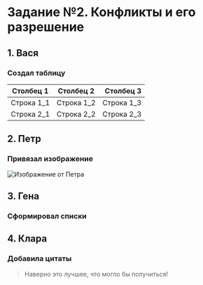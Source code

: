 
# Задание №2. Конфликты и его разрешение
## 1. Вася
### Создал таблицу

|Столбец 1|Столбец 2|Столбец 3|
|--------|:--------:|--------:|
|Строка 1_1|Строка 1_2|Строка 1_3|
|Строка 2_1|Строка 2_2|Строка 2_3|

## 2. Петр
### Привязал изображение
![Изображение от Петра](https://s.zefirka.net/images/2016-12-01/krasivye-pejzazhi-kanady/krasivye-pejzazhi-kanady-23.jpg)

## 3. Гена
### Сформировал списки

## 4. Клара
### Добавила цитаты
> Наверно это лучшее, что могло бы получиться!
